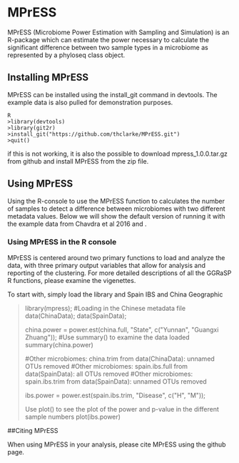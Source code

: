 # MPrESS

MPrESS (Microbiome Power Estimation with Sampling and Simulation) is an R-package which can estimate the power necessary to calculate the significant difference between two sample types in a microbiome as represented by a phyloseq class object.

## Installing MPrESS

MPrESS can be installed using the install_git command in devtools.  The example data is also pulled for demonstration purposes.
```
R
>library(devtools)
>library(git2r)
>install_git("https://github.com/thclarke/MPrESS.git")
>quit()
```

if this is not working, it is also the possible to download mpress_1.0.0.tar.gz from github and install MPrESS from the zip file.

## Using MPrESS

Using the R-console to use the MPrESS function to calculates the number of samples to detect a difference between microbiomes with two different metadata values. Below we will show the default version of running it with the example data from Chavdra et al 2016 and .

### Using MPrESS in the R console

MPrESS is centered around two primary functions to load and analyze the data, with three primary output variables that allow for analysis and reporting of the clustering. For more detailed descriptions of all the GGRaSP R functions, please examine the vigenettes.

To start with, simply load the library and Spain IBS and China Geographic 
>library(mpress);
>#Loading in the Chinese metadata file
>data(ChinaData);
>data(SpainData);
>
>china.power = power.est(china.full, "State", c("Yunnan", "Guangxi Zhuang"));
>#Use summary() to examine the data loaded
>summary(china.power)
>
>#Other microbiomes: china.trim from data(ChinaData): unnamed OTUs removed
>#Other microbiomes: spain.ibs.full from data(SpainData): all OTUs removed
>#Other microbiomes: spain.ibs.trim from data(SpainData): unnamed OTUs removed
>
>ibs.power = power.est(spain.ibs.trim, "Disease", c("H", "M"));
>
>Use plot() to see the plot of the power and p-value in the different sample numbers
>plot(ibs.power)

##Citing MPrESS

When using MPrESS in your analysis, please cite MPrESS using the github page.
